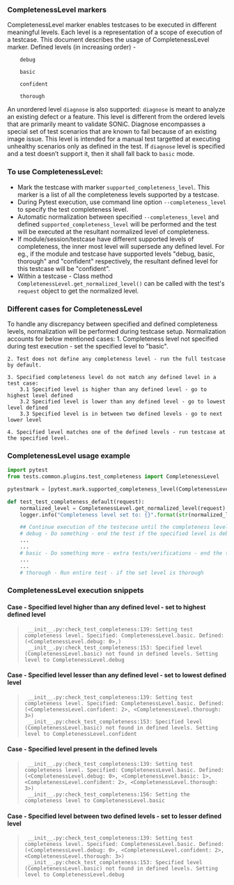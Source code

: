 ### CompletenessLevel markers
CompletenessLevel marker enables testcases to be executed in different meaningful levels.
Each level is a representation of a scope of execution of a testcase. This document describes the usage of CompletenessLevel marker.
Defined levels (in increasing order) -
        
        debug
        
        basic
        
        confident
        
        thorough

An unordered level `diagnose` is also supported:
`diagnose` is meant to analyze an existing defect or a feature. This level is different from the ordered levels that are primarily meant to validate SONiC. 
Diagnose encompasses a special set of test scenarios that are known to fail because of an existing image issue. This level is intended for a manual test targetted at executing unhealthy scenarios only as defined in the test. If `diagnose` level is specified and a test doesn’t support it, then it shall fall back to `basic` mode.

### To use CompletenessLevel:
- Mark the testcase with marker ```supported_completeness_level```. This marker is a list of all the completeness levels supported by a testcase.
- During Pytest execution, use command line option ```--completeness_level``` to specify the test completeness level.
- Automatic normalization between specified ```--completeness_level``` and defined ```supported_completeness_level``` will be performed and the test will be executed at the resultant normalized level of completeness.
- If module/session/testcase have different supported levels of completeness, the inner most level will supersede any defined level.
  For eg., if the module and testcase have supported levels "debug, basic, thorough" and "confident" respectively, the resultant defined level for this testcase will be "confident".
- Within a testcase - Class method `CompletenessLevel.get_normalized_level()` can be called with the test's `request` object to get the normalized level. 

### Different cases for CompletenessLevel

To handle any discrepancy between specified and defined completeness levels, normalization will be performed during testcase setup. Normalization accounts for below mentioned cases:
    1. Completeness level not specified during test execution - set the specified level to "basic".

    2. Test does not define any completeness level - run the full testcase by default.
    
    3. Specified completeness level do not match any defined level in a test case:
        3.1 Specified level is higher than any defined level - go to highest level defined
        3.2 Specified level is lower than any defined level - go to lowest level defined
        3.3 Specified level is in between two defined levels - go to next lower level
    
    4. Specified level matches one of the defined levels - run testcase at the specified level.

### CompletenessLevel usage example
```python
import pytest
from tests.common.plugins.test_completeness import CompletenessLevel

pytestmark = [pytest.mark.supported_completeness_level(CompletenessLevel.debug, CompletenessLevel.thorough)]

def test_test_completeness_default(request):
    normalized_level = CompletenessLevel.get_normalized_level(request)
    logger.info("Completeness level set to: {}".format(str(normalized_level)))

    ## Continue execution of the testecase until the completeness level specified.
    # debug - Do something - end the test if the specified level is debug
    ...
    ...
    # basic - Do something more - extra tests/verifications - end the test now if the level is basic
    ...
    ...
    # thorough - Run entire test - if the set level is thorough
```

### CompletenessLevel execution snippets

#### Case - Specified level higher than any defined level - set to highest defined level
>      __init__.py:check_test_completeness:139: Setting test completeness level. Specified: CompletenessLevel.basic. Defined: (<CompletenessLevel.debug: 0>,)
>      __init__.py:check_test_completeness:153: Specified level (CompletenessLevel.basic) not found in defined levels. Setting level to CompletenessLevel.debug

#### Case - Specified level lesser than any defined level - set to lowest defined level
>      __init__.py:check_test_completeness:139: Setting test completeness level. Specified: CompletenessLevel.basic. Defined: (<CompletenessLevel.confident: 2>, <CompletenessLevel.thorough: 3>)
>      __init__.py:check_test_completeness:153: Specified level (CompletenessLevel.basic) not found in defined levels. Setting level to CompletenessLevel.confident

#### Case - Specified level present in the defined levels
>      __init__.py:check_test_completeness:139: Setting test completeness level. Specified: CompletenessLevel.basic. Defined: (<CompletenessLevel.debug: 0>, <CompletenessLevel.basic: 1>, <CompletenessLevel.confident: 2>, <CompletenessLevel.thorough: 3>)
>      __init__.py:check_test_completeness:156: Setting the completeness level to CompletenessLevel.basic

#### Case - Specified level between two defined levels - set to lesser defined level
>      __init__.py:check_test_completeness:139: Setting test completeness level. Specified: CompletenessLevel.basic. Defined: (<CompletenessLevel.debug: 0>, <CompletenessLevel.confident: 2>, <CompletenessLevel.thorough: 3>)
>      __init__.py:check_test_completeness:153: Specified level (CompletenessLevel.basic) not found in defined levels. Setting level to CompletenessLevel.debug